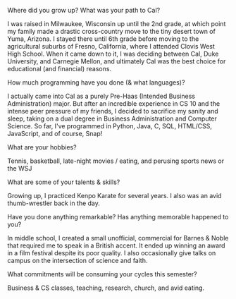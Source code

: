 Where did you grow up? What was your path to Cal? 

I was raised in Milwaukee, Wisconsin up until the 2nd grade, at which point my family made a drastic cross-country move to the tiny desert town of Yuma, Arizona. I stayed there until 6th grade before moving to the agricultural suburbs of Fresno, California, where I attended Clovis West High School. When it came down to it, I was deciding between Cal, Duke University, and Carnegie Mellon, and ultimately Cal was the best choice for educational (and financial) reasons. 

How much programming have you done (& what languages)?

I actually came into Cal as a purely Pre-Haas (Intended Business Administration) major. But after an incredible experience in CS 10 and the intense peer pressure of my friends, I decided to sacrifice my sanity and sleep, taking on a dual degree in Business Administration and Computer Science. So far, I've programmed in Python, Java, C, SQL, HTML/CSS, JavaScript, and of course, Snap!

What are your hobbies?

Tennis, basketball, late-night movies / eating, and perusing sports news or the WSJ

What are some of your talents & skills? 

Growing up, I practiced Kenpo Karate for several years. I also was an avid thumb-wrestler back in the day. 

Have you done anything remarkable? Has anything memorable happened to you? 

In middle school, I created a small unofficial, commercial for Barnes & Noble that required me to speak in a British accent. It ended up winning an award in a film festival despite its poor quality. I also occasionally give talks on campus on the intersection of science and faith. 

What commitments will be consuming your cycles this semester? 

Business & CS classes, teaching, research, church, and avid eating. 
